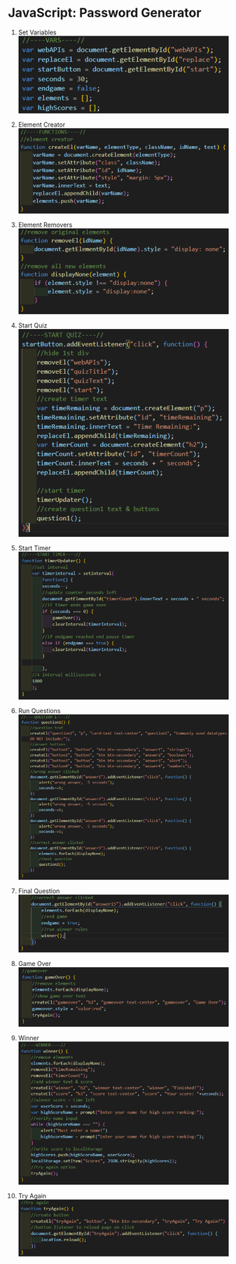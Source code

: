 # JavaScript: Password Generator

1. Set Variables  
![](./Assets/Images/readme/vars.png)

2. Element Creator  
![](./Assets/Images/readme/elementcreator.png)

3. Element Removers  
![](./Assets/Images/readme/removeelements.png)

4. Start Quiz  
![](./Assets/Images/readme/startquiz.png)

5. Start Timer  
![](./Assets/Images/readme/starttimer.png)

6. Run Questions  
![](./Assets/Images/readme/questionhandler.png)

7. Final Question  
![](./Assets/Images/readme/finalquestion.png)

8. Game Over  
![](./Assets/Images/readme/gameover.png)

9. Winner  
![](./Assets/Images/readme/winner.png)

10. Try Again  
![](./Assets/Images/readme/tryagain.png)